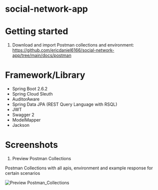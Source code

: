 # social-network-app

# Getting started

1. Download and import Postman collections and environment: https://github.com/ericdaniel6166/social-network-app/tree/main/docs/postman

# Framework/Library

- Spring Boot 2.6.2
- Spring Cloud Sleuth
- AuditorAware
- Spring Data JPA (REST Query Language with RSQL)
- JWT
- Swagger 2
- ModelMapper
- Jackson



# Screenshots
1. Preview Postman Collections

Postman Collections with all apis, environment and example response for certain scenarios

![Preview Postman_Collections](https://github.com/ericdaniel6166/social-network-app/blob/main/docs/images/Preview_Postman_collections.png)


